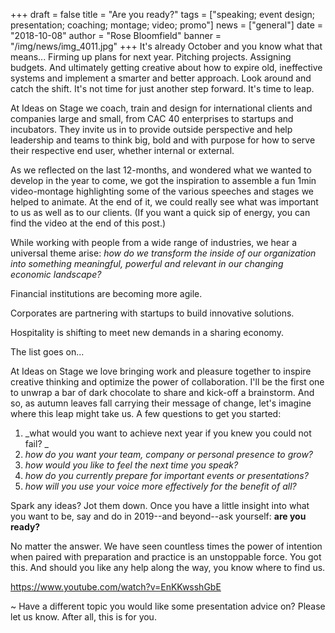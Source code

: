 +++
draft = false
title = "Are you ready?"
tags = ["speaking; event design; presentation; coaching; montage; video; promo"]
news = ["general"]
date = "2018-10-08"
author = "Rose Bloomfield"
banner = "/img/news/img_4011.jpg"
+++
It's already October and you know what that means... Firming up plans for next year. Pitching projects. Assigning budgets. And ultimately getting creative about how to expire old, ineffective systems and implement a smarter and better approach. Look around and catch the shift. It's not time for just another step forward. It's time to leap.

At Ideas on Stage we coach, train and design for international clients and companies large and small, from CAC 40 enterprises to startups and incubators. They invite us in to provide outside perspective and help leadership and teams to think big, bold and with purpose for how to serve their respective end user, whether internal or external.

As we reflected on the last 12-months, and wondered what we wanted to develop in the year to come, we got the inspiration to assemble a fun 1min video-montage highlighting some of the various speeches and stages we helped to animate. At the end of it, we could really see what was important to us as well as to our clients. (If you want a quick sip of energy, you can find the video at the end of this post.)

While working with people from a wide range of industries, we hear a universal theme arise: _how do we transform the inside of our organization into something meaningful, powerful and relevant in our changing economic landscape?_

Financial institutions are becoming more agile. 

Corporates are partnering with startups to build innovative solutions. 

Hospitality is shifting to meet new demands in a sharing economy.

The list goes on...

At Ideas on Stage we love bringing work and pleasure together to inspire creative thinking and optimize the power of collaboration. I'll be the first one to unwrap a bar of dark chocolate to share and kick-off a brainstorm. And so, as autumn leaves fall carrying their message of change, let's imagine where this leap might take us. A few questions to get you started: 

1. _what would you want to achieve next year if you knew you could not fail? _
2. _how do you want your team, company or personal presence to grow?_
3. _how would you like to feel the next time you speak?_
4. _how do you currently prepare for important events or presentations?_
5. _how will you use your voice more effectively for the benefit of all?_

Spark any ideas? Jot them down. Once you have a little insight into what you want to be, say and do in 2019--and beyond--ask yourself: **are you ready?**

No matter the answer. We have seen countless times the power of intention when paired with preparation and practice is an unstoppable force. You got this. And should you like any help along the way, you know where to find us.

<https://www.youtube.com/watch?v=EnKKwsshGbE>

~ Have a different topic you would like some presentation advice on? Please let us know. After all, this is for you.
